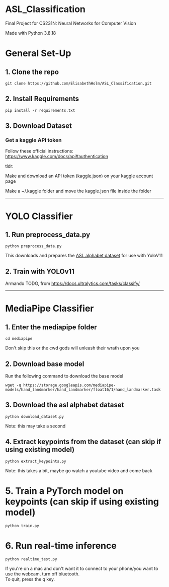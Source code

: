 # ASL_Classification
Final Project for CS231N: Neural Networks for Computer Vision

Made with Python 3.8.18
# General Set-Up

## 1. Clone the repo
```
git clone https://github.com/ElisabethHolm/ASL_Classification.git
```

## 2. Install Requirements
```
pip install -r requirements.txt
```

## 3. Download Dataset
### Get a kaggle API token
Follow these official instructions: https://www.kaggle.com/docs/api#authentication 

tldr: 

Make and download an API token (kaggle.json) on your kaggle account page

Make a ~/.kaggle folder and move the kaggle.json file inside the folder

_________
# YOLO Classifier
## 1. Run preprocess_data.py
```
python preprocess_data.py
```

This downloads and prepares the [ASL alphabet dataset](https://www.kaggle.com/datasets/grassknoted/asl-alphabet/data) for use with YoloV11

## 2. Train with YOLOv11
Armando TODO, from https://docs.ultralytics.com/tasks/classify/

___________
# MediaPipe Classifier
## 1. Enter the mediapipe folder
```
cd mediapipe
```
Don't skip this or the cwd gods will unleash their wrath upon you
## 2. Download base model
Run the following command to download the base model
```
wget -q https://storage.googleapis.com/mediapipe-models/hand_landmarker/hand_landmarker/float16/1/hand_landmarker.task
```

## 3. Download the asl alphabet dataset
```
python download_dataset.py
```
Note: this may take a second
## 4. Extract keypoints from the dataset (can skip if using existing model)
```
python extract_keypoints.py
```
Note: this takes a bit, maybe go watch a youtube video and come back
# 5. Train a PyTorch model on keypoints (can skip if using existing model)
```
python train.py
```

# 6. Run real-time inference
```
python realtime_test.py
```
If you're on a mac and don't want it to connect to your phone/you want to use the webcam, turn off bluetooth.  
To quit, press the q key.
